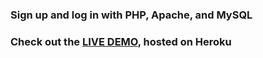 ### Sign up and log in with PHP, Apache, and MySQL

### Check out the [LIVE DEMO](https://php-signup-login.herokuapp.com/), hosted on Heroku
